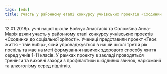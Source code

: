 ```yaml
---
tags: [edu]
title: Участь у районному етапі конкурсу учнівських проектів «Сходинки до соціальної зрілості»
---
```


12.01.2018р. учні нашої школи Бойчук Анастасія та Солом’яна Анна-Марія взяли участь у районному етапі конкурсу учнівських проектів «Сходинки до соціальної зрілості». Учениці представили проект «Твоє життя – твій вибір», який упроваджується в нашій школі третій рік поспіль та має на меті формування навичок здорового способу життя серед учнів 1-11 класів. У рамках проекту в закладі проводяться тренінги та виховні заходи з профілактики шкідливих звичок, наркоманії та алкоголізму серед підлітків.

<slideshow id="72157689420441392"></slideshow>

